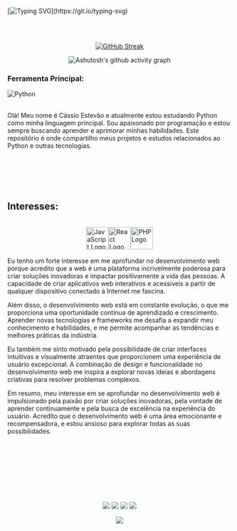 [![Typing SVG](https://readme-typing-svg.demolab.com?font=Cinzel&weight=500&size=30&pause=1000&color=F7F7F7&random=false&width=400&lines=Bem+vindos+(a)!+;Aqui+est%C3%A3o+alguns+dos+meus+projetos+e+estudos+desenvolvidos+em+diversas+linguagens.)](https://git.io/typing-svg)

<br>
<br>

<div align="center">

[![GitHub Streak](https://github-readme-streak-stats.herokuapp.com?user=cassioestevao&theme=dark&locale=pt_BR&date_format=n%2Fj%5B%2FY%5D&card_width=900)](https://git.io/streak-stats)
</div>



<div align="center" >
   
![Ashutosh's github activity graph](https://ssr-contributions-svg.vercel.app/_/cassioestevao?chart=3dbar&gap=0.6&scale=2&flatten=2&animation=wave&animation_duration=1&animation_delay=0.05&animation_amplitude=40&animation_frequency=0.75&animation_wave_center=10_0&format=svg&weeks=30&theme=yellow) 

</div>

### Ferramenta Principal:
![Python](https://www.python.org/static/img/python-logo.png)

<br>
Olá! Meu nome é Cássio Estevão e atualmente estou estudando Python como minha linguagem principal. Sou apaixonado por programação e estou sempre buscando aprender e aprimorar minhas habilidades. Este repositório é onde compartilho meus projetos e estudos relacionados ao Python e outras tecnologias.</a>
<br>
<br> 
<br>
<br>
<br>
<br> 
<h2 align="left"> Interesses: </h2>
<br>
<div style="display: flex; justify-content: center;">
    <img src="https://upload.wikimedia.org/wikipedia/commons/9/99/Unofficial_JavaScript_logo_2.svg" alt="JavaScript Logo" width="50">
    <img src="https://upload.wikimedia.org/wikipedia/commons/a/a7/React-icon.svg" alt="React Logo" width="50">
    <img src="https://upload.wikimedia.org/wikipedia/commons/2/27/PHP-logo.svg" alt="PHP Logo" width="50"><br>
</div>
<br> 
Eu tenho um forte interesse em me aprofundar no desenvolvimento web porque acredito que a web é uma plataforma incrivelmente poderosa para criar soluções inovadoras e impactar positivamente a vida das pessoas. A capacidade de criar aplicativos web interativos e acessíveis a partir de qualquer dispositivo conectado à Internet me fascina.

Além disso, o desenvolvimento web está em constante evolução, o que me proporciona uma oportunidade contínua de aprendizado e crescimento. Aprender novas tecnologias e frameworks me desafia a expandir meu conhecimento e habilidades, e me permite acompanhar as tendências e melhores práticas da indústria.

Eu também me sinto motivado pela possibilidade de criar interfaces intuitivas e visualmente atraentes que proporcionem uma experiência de usuário excepcional. A combinação de design e funcionalidade no desenvolvimento web me inspira a explorar novas ideias e abordagens criativas para resolver problemas complexos.

Em resumo, meu interesse em se aprofundar no desenvolvimento web é impulsionado pela paixão por criar soluções inovadoras, pela vontade de aprender continuamente e pela busca de excelência na experiência do usuário. Acredito que o desenvolvimento web é uma área emocionante e recompensadora, e estou ansioso para explorar todas as suas possibilidades.
<br>
<br>
<br>
<br> 
<br>
<br>
<br>
<br> 
<br>

<div align="center"> 

[<img src="https://img.shields.io/badge/Instagram-E4405F?style=for-the-badge&logo=instagram&logoColor=white">](instagram.com/cassioestevao)
[<img src="https://img.shields.io/badge/WhatsApp-25D366?style=for-the-badge&logo=whatsapp&logoColor=white">](LINK_DO_SEU_NUMERO_NO_WHATSAPP)
[<img src="https://img.shields.io/badge/LinkedIn-0077B5?style=for-the-badge&logo=linkedin&logoColor=white">](linkedin.com/in/cassioestevao)
[<img src="https://img.shields.io/badge/Gmail-D14836?style=for-the-badge&logo=gmail&logoColor=white">](mailto:cassioestevaops@gmail.com)
<br>
<p align="center" style="color: gold;">
  <img align="center" src="https://visit-counter.vercel.app/counter.png?page=https%3A%2F%2Fgithub.com%2Fcassioestevao&s=15&c=db006a&bg=F7F7F7&no=7&ff=digi&tb=Visitas%3A++&ta=">
</p>
<br>

